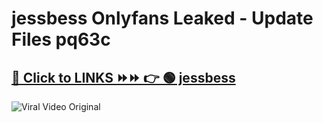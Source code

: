 
 # jessbess Onlyfans Leaked - Update Files pq63c

## <h2><a href="https://clipsfans.com/jessbess&ref=git">🔗 Click to LINKS ⏩⏩ 👉 🟢 jessbess </a></h2>

<a href="https://clipsfans.com/jessbess&ref=git" rel="nofollow" data-target="animated-image.originalLink"><img src="https://i.ibb.co.com/xMMVF88/686577567.gif" alt="Viral Video Original" style="max-width: 100%; display: inline-block;" data-target="animated-image.originalImage"></a>

